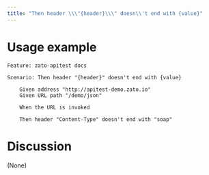 ```yaml
---
title: "Then header \\\"{header}\\\" doesn\\'t end with {value}"
---
```


Usage example
=============

    Feature: zato-apitest docs

    Scenario: Then header "{header}" doesn't end with {value}

        Given address "http://apitest-demo.zato.io"
        Given URL path "/demo/json"

        When the URL is invoked

        Then header "Content-Type" doesn't end with "soap"

Discussion
==========

(None)
